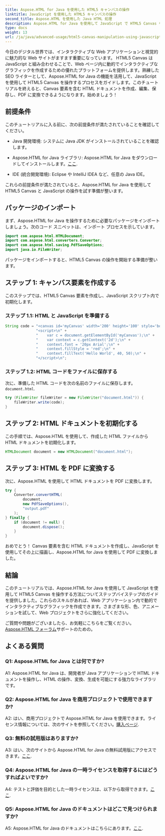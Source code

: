 ```yaml
---
title: Aspose.HTML for Java を使用した HTML5 キャンバスの操作
linktitle: JavaScript を使用した HTML5 キャンバスの操作
second_title: Aspose.HTML を使用した Java HTML 処理
description: Aspose.HTML for Java を使用して JavaScript で HTML5 Canvas を操作する方法を学びます。ダイナミックなグラフィックを作成し、PDF に変換します。
type: docs
weight: 13
url: /ja/java/advanced-usage/html5-canvas-manipulation-using-javascript/
---
```

今日のデジタル世界では、インタラクティブな Web アプリケーションと視覚的に魅力的な Web サイトがますます重要になっています。 HTML5 Canvas は JavaScript と組み合わせることで、Web ページ内に動的でインタラクティブなグラフィックを作成するための優れたプラットフォームを提供します。熟練した SEO ライターとして、Aspose.HTML for Java の機能を活用して、JavaScript を使用して HTML5 Canvas を操作するプロセスをガイドします。このチュートリアルを終えると、Canvas 要素を含む HTML ドキュメントを作成、編集、保存し、PDF に変換できるようになります。始めましょう！

## 前提条件

このチュートリアルに入る前に、次の前提条件が満たされていることを確認してください。

- Java 開発環境: システムに Java JDK がインストールされていることを確認します。

-  Aspose.HTML for Java ライブラリ: Aspose.HTML for Java をダウンロードしてインストールします。[ここ](https://releases.aspose.com/html/java/).

- IDE (統合開発環境): Eclipse や IntelliJ IDEA など、任意の Java IDE。

これらの前提条件が満たされていると、Aspose.HTML for Java を使用して HTML5 Canvas と JavaScript の操作を試す準備が整います。

## パッケージのインポート

まず、Aspose.HTML for Java を操作するために必要なパッケージをインポートしましょう。次のコード スニペットは、インポート プロセスを示しています。

```java
import com.aspose.html.HTMLDocument;
import com.aspose.html.converters.Converter;
import com.aspose.html.saving.PdfSaveOptions;
import java.io.FileWriter;
```

パッケージをインポートすると、HTML5 Canvas の操作を開始する準備が整います。


## ステップ 1: キャンバス要素を作成する

このステップでは、HTML5 Canvas 要素を作成し、JavaScript スクリプト内で初期化します。

### ステップ 1.1: HTML と JavaScript を準備する

```java
String code = "<canvas id='myCanvas' width='200' height='100' style='border:1px solid #d3d3d3;'></canvas>\n" +
              "<script>\n" +
              "    var c = document.getElementById('myCanvas');\n" +
              "    var context = c.getContext('2d');\n" +
              "    context.font = '20px Arial';\n" +
              "    context.fillStyle = 'red';\n" +
              "    context.fillText('Hello World', 40, 50);\n" +
              "</script>\n";
```

### ステップ 1.2: HTML コードをファイルに保存する

次に、準備した HTML コードを次の名前のファイルに保存します。`document.html`.

```java
try (FileWriter fileWriter = new FileWriter("document.html")) {
    fileWriter.write(code);
}
```

## ステップ 2: HTML ドキュメントを初期化する

この手順では、Aspose.HTML を使用して、作成した HTML ファイルから HTML ドキュメントを初期化します。

```java
HTMLDocument document = new HTMLDocument("document.html");
```

## ステップ 3: HTML を PDF に変換する

次に、Aspose.HTML を使用して HTML ドキュメントを PDF に変換します。

```java
try {
    Converter.convertHTML(
        document,
        new PdfSaveOptions(),
        "output.pdf"
    );
} finally {
    if (document != null) {
        document.dispose();
    }
}
```

おめでとう！ Canvas 要素を含む HTML ドキュメントを作成し、JavaScript を使用してその上に描画し、Aspose.HTML for Java を使用して PDF に変換しました。

## 結論

このチュートリアルでは、Aspose.HTML for Java を使用して JavaScript を使用して HTML5 Canvas を操作する方法についてステップバイステップのガイドを提供しました。これらのスキルがあれば、Web アプリケーション内で動的でインタラクティブなグラフィックを作成できます。さまざまな形、色、アニメーションを試して、Web プロジェクトをさらに強化してください。

ご質問や問題がございましたら、お気軽にこちらをご覧ください。[Aspose.HTML フォーラム](https://forum.aspose.com/)サポートのための。

## よくある質問

### Q1: Aspose.HTML for Java とは何ですか?

A1: Aspose.HTML for Java は、開発者が Java アプリケーションで HTML ドキュメントを操作し、HTML の操作、変換、生成を可能にする強力なライブラリです。

### Q2: Aspose.HTML for Java を商用プロジェクトで使用できますか?

 A2: はい、商用プロジェクトで Aspose.HTML for Java を使用できます。ライセンス情報については、次のサイトを参照してください。[購入ページ](https://purchase.aspose.com/buy).

### Q3: 無料の試用版はありますか?

A3: はい、次のサイトから Aspose.HTML for Java の無料試用版にアクセスできます。[ここ](https://releases.aspose.com/).

### Q4: Aspose.HTML for Java の一時ライセンスを取得するにはどうすればよいですか?

 A4: テストと評価を目的とした一時ライセンスは、以下から取得できます。[ここ](https://purchase.aspose.com/temporary-license/).

### Q5: Aspose.HTML for Java のドキュメントはどこで見つけられますか?

 A5: Aspose.HTML for Java のドキュメントはこちらにあります。[ここ](https://reference.aspose.com/html/java/).